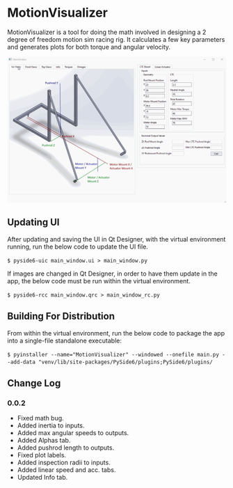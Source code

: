 # MotionVisualizer

MotionVisualizer is a tool for doing the math involved in designing a 2 degree of freedom motion sim racing rig.
It calculates a few key parameters and generates plots for both torque and angular velocity.

![](animation.gif)

## Updating UI

After updating and saving the UI in Qt Designer, with the virtual environment running, run the below code to update 
the UI file.

`$ pyside6-uic main_window.ui > main_window.py`

If images are changed in Qt Designer, in order to have them update in the app, the below code must be run within the 
virtual environment.

`$ pyside6-rcc main_window.qrc > main_window_rc.py`

## Building For Distribution

From within the virtual environment, run the below code to package the app into a single-file standalone executable:

`$ pyinstaller --name="MotionVisualizer" --windowed --onefile main.py --add-data "venv/lib/site-packages/PySide6/plugins;PySide6/plugins/`

## Change Log
### 0.0.2
* Fixed math bug.
* Added inertia to inputs.
* Added max angular speeds to outputs.
* Added Alphas tab.  
* Added pushrod length to outputs.
* Fixed plot labels.
* Added inspection radii to inputs.
* Added linear speed and acc. tabs.
* Updated Info tab.